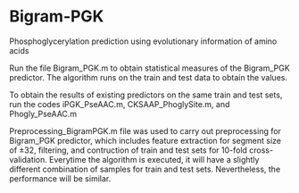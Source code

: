 # Bigram-PGK
Phosphoglycerylation prediction using evolutionary information of amino acids

Run the file Bigram_PGK.m to obtain statistical measures of the Bigram_PGK predictor. The algorithm runs on the train and test data to obtain the values. 

To obtain the results of existing predictors on the same train and test sets, run the codes iPGK_PseAAC.m, CKSAAP_PhoglySite.m, and Phogly_PseAAC.m  

Preprocessing_BigramPGK.m file was used to carry out preprocessing for Bigram_PGK predictor, which includes feature extraction for segment size of ±32, filtering, and contruction of train and test sets for 10-fold cross-validation. Everytime the algorithm is executed, it will have a slightly different combination of samples for train and test sets. Nevertheless, the performance will be similar.    
